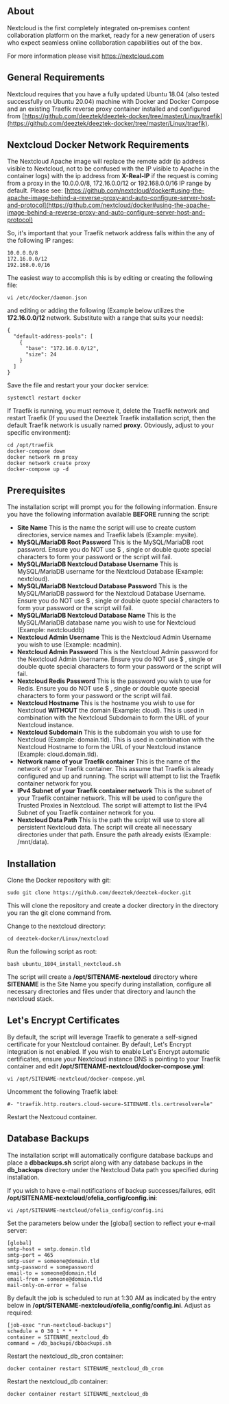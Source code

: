 ## About

Nextcloud is the first completely integrated on-premises content collaboration platform on the market, ready for a new generation of users who expect seamless online collaboration capabilities out of the box.

For more information please visit https://nextcloud.com

## General Requirements

Nextcloud requires that you have a fully updated Ubuntu 18.04 (also tested successfully on Ubuntu 20.04) machine with Docker and Docker Compose and an existing Traefik reverse proxy container installed and configured from [https://github.com/deeztek/deeztek-docker/tree/master/Linux/traefik](https://github.com/deeztek/deeztek-docker/tree/master/Linux/traefik).

## Nextcloud Docker Network Requirements

The Nextcloud Apache image will replace the remote addr (ip address visible to Nextcloud, not to be confused with the IP visible to Apache in the container logs) with the ip address from **X-Real-IP** if the request is coming from a proxy in the 10.0.0.0/8, 172.16.0.0/12 or 192.168.0.0/16 IP range by default. Please see: [https://github.com/nextcloud/docker#using-the-apache-image-behind-a-reverse-proxy-and-auto-configure-server-host-and-protocol](https://github.com/nextcloud/docker#using-the-apache-image-behind-a-reverse-proxy-and-auto-configure-server-host-and-protocol)

So, it's important that your Traefik network address falls within the any of the following IP ranges:

```
10.0.0.0/8
172.16.0.0/12
192.168.0.0/16
```

The easiest way to accomplish this is by editing or creating the following file:

`vi /etc/docker/daemon.json`

and editing or adding the following (Example below utilizes the **172.16.0.0/12** network. Substitute with a range that suits your needs):

```
{
  "default-address-pools": [
    {
      "base": "172.16.0.0/12",
      "size": 24
    }
  ]
}
```

Save the file and restart your your docker service:

`systemctl restart docker`

If Traefik is running, you must remove it, delete the Traefik network and restart Traefik (If you used the Deeztek Traefik installation script, then the default Traefik network is usually named **proxy**. Obviously, adjust to your specific environment):

```
cd /opt/traefik
docker-compose down
docker network rm proxy
docker network create proxy
docker-compose up -d
```
## Prerequisites

The installation script will prompt you for the following information. Ensure you have the following information available **BEFORE** running the script:

- **Site Name** This is the name the script will use to create custom directories, service names and Traefik labels (Example: mysite).
- **MySQL/MariaDB Root Password** This is the MySQL/MariaDB root password. Ensure you do NOT use $ , single or double quote special characters to form your password or the script will fail.
- **MySQL/MariaDB Nextcloud Database Username** This is MySQL/MariaDB username for the Nextcloud Database (Example: nextcloud).
- **MySQL/MariaDB Nextcloud Database Password** This is the MySQL/MariaDB password for the Nextcloud Database Username. Ensure you do NOT use $ , single or double quote special characters to form your password or the script will fail.
- **MySQL/MariaDB Nextcloud Database Name** This is the MySQL/MariaDB database name you wish to use for Nextcloud (Example: nextclouddb)
- **Nextcloud Admin Username** This is the Nextcloud Admin Username you wish to use (Example: ncadmin).
- **Nextcloud Admin Password** This is the Nextcloud Admin password for the Nextcloud Admin Username. Ensure you do NOT use $ , single or double quote special characters to form your password or the script will fail.
- **Nextcloud Redis Password** This is the password you wish to use for Redis. Ensure you do NOT use $ , single or double quote special characters to form your password or the script will fail.
- **Nextcloud Hostname** This is the hostname you wish to use for Nextcloud **WITHOUT** the domain (Example: cloud). This is used in combination with the Nextcloud Subdomain to form the URL of your Nextcloud instance.
- **Nextcloud Subdomain** This is the subdomain you wish to use for Nextcloud (Example: domain.tld). This is used in combination with the Nextcloud Hostname to form the URL of your Nextcloud instance (Example: cloud.domain.tld).
- **Network name of your Traefik container** This is the name of the network of your Traefik container. This assume that Traefik is already configured and up and running. The script will attempt to list the Traefik container network for you.
- **IPv4 Subnet of your Traefik container network** This is the subnet of your Traefik container network. This will be used to configure the Trusted Proxies in Nextcloud. The script will attempt to list the IPv4 Subnet of you Traefik container network for you.
- **Nextcloud Data Path** This is the path the script will use to store all persistent Nextcloud data. The script will create all necessary directories under that path. Ensure the path already exists (Example: /mnt/data).

## Installation

Clone the Docker repository with git:

`sudo git clone https://github.com/deeztek/deeztek-docker.git`

This will clone the repository and create a docker directory in the directory you ran the git clone command from.

Change to the nextcloud directory:

`cd deeztek-docker/Linux/nextcloud`

Run the following script as root:

`bash ubuntu_1804_install_nextcloud.sh`

The script will create a **/opt/SITENAME-nextcloud** directory where **SITENAME** is the Site Name you specify during installation, configure all necessary directories and files under that directory and launch the nextcloud stack.

## Let's Encrypt Certificates

By default, the script will leverage Traefik to generate a self-signed certificate for your Nextcloud container. By default, Let's Encrypt integration is not enabled. If you wish to enable Let's Encrypt automatic certificates, ensure your Nextcloud instance DNS is pointing to your Traefik container and edit **/opt/SITENAME-nextcloud/docker-compose.yml**:

`vi /opt/SITENAME-nextcloud/docker-compose.yml`

Uncomment the following Traefik label:

`#- "traefik.http.routers.cloud-secure-SITENAME.tls.certresolver=le"`

Restart the Nextcoud container.

## Database Backups

The installation script will automatically configure database backups and place a **dbbackups.sh** script along with any database backups in the **db_backups** directory under the Nextcloud Data path you specified during installation.

If you wish to have e-mail notifications of backup successes/failures, edit **/opt/SITENAME-nextcloud/ofelia_config/config.ini**:

`vi /opt/SITENAME-nextcloud/ofelia_config/config.ini`

Set the parameters below under the [global] section to reflect your e-mail server:

```
[global]
smtp-host = smtp.domain.tld
smtp-port = 465
smtp-user = someone@domain.tld
smtp-password = somepassword
email-to = someone@domain.tld
email-from = someone@domain.tld
mail-only-on-error = false
```

By default the job is scheduled to run at 1:30 AM as indicated by the entry below in **/opt/SITENAME-nextcloud/ofelia_config/config.ini**. Adjust as required:

```
[job-exec "run-nextcloud-backups"]
schedule = 0 30 1 * * *
container = SITENAME_nextcloud_db
command = /db_backups/dbbackups.sh
```

Restart the nextcloud_db_cron container:

`docker container restart SITENAME_nextcloud_db_cron`

Restart the nextcloud_db container:

`docker container restart SITENAME_nextcloud_db`




